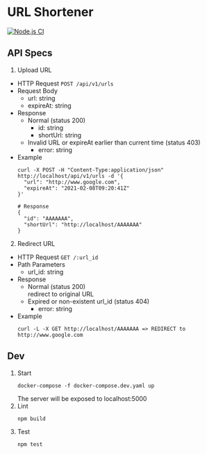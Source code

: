 # URL Shortener

[![Node.js CI](https://github.com/raywu0123/URL_Shortener/actions/workflows/node.js.yml/badge.svg)](https://github.com/raywu0123/URL_Shortener/actions/workflows/node.js.yml)

## API Specs

1. Upload URL
  * HTTP Request
    `POST /api/v1/urls`
  * Request Body
    - url: string
    - expireAt: string
  * Response
    * Normal (status 200)
      - id: string
      - shortUrl: string
    * Invalid URL or expireAt earlier than current time (status 403)
      - error: string
  * Example
    ```
    curl -X POST -H "Content-Type:application/json" http://localhost/api/v1/urls -d '{
      "url": "http://www.google.com",
      "expireAt": "2021-02-08T09:20:41Z"
    }'

    # Response
    {
      "id": "AAAAAAA",
      "shortUrl": "http://localhost/AAAAAAA"
    }  
    ```
2. Redirect URL
  * HTTP Request
    `GET /:url_id`
  * Path Parameters
    - url_id: string
  * Response
    * Normal (status 200)  
      redirect to original URL
    * Expired or non-existent url_id (status 404)
      - error: string 
  * Example
    ```
    curl -L -X GET http://localhost/AAAAAAA => REDIRECT to http://www.google.com
    ```

## Dev
1. Start
    ```
    docker-compose -f docker-compose.dev.yaml up
    ```
    The server will be exposed to localhost:5000
2. Lint
    ```
    npm build
    ```
3. Test
    ```
    npm test
    ```